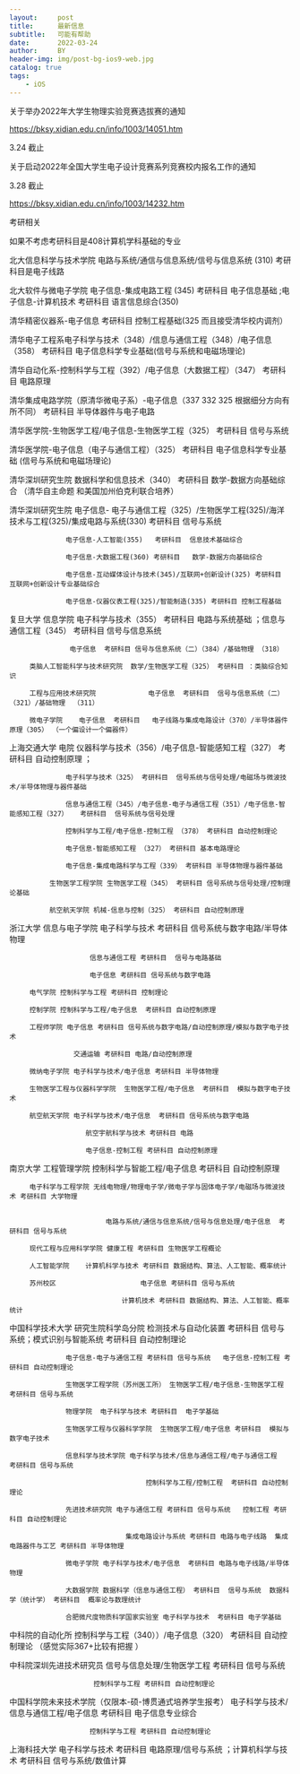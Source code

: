 ```yaml
---
layout:     post
title:      最新信息
subtitle:   可能有帮助
date:       2022-03-24
author:     BY
header-img: img/post-bg-ios9-web.jpg
catalog: true
tags:
    - iOS
---
```

关于举办2022年大学生物理实验竞赛选拔赛的通知 

https://bksy.xidian.edu.cn/info/1003/14051.htm

3.24 截止



关于启动2022年全国大学生电子设计竞赛系列竞赛校内报名工作的通知

3.28 截止 

https://bksy.xidian.edu.cn/info/1003/14232.htm

考研相关

如果不考虑考研科目是408计算机学科基础的专业

北大信息科学与技术学院 电路与系统/通信与信息系统/信号与信息系统 (310)  考研科目是电子线路

北大软件与微电子学院    电子信息-集成电路工程 (345) 考研科目 电子信息基础 ;电子信息-计算机技术 考研科目 语言信息综合(350)


清华精密仪器系-电子信息 考研科目 控制工程基础(325 而且接受清华校内调剂）

清华电子工程系电子科学与技术（348）/信息与通信工程（348）/电子信息（358） 考研科目 电子信息科学专业基础(信号与系统和电磁场理论)

清华自动化系-控制科学与工程（392）/电子信息（大数据工程）（347） 考研科目 电路原理 

清华集成电路学院（原清华微电子系）-电子信息（337 332 325 根据细分方向有所不同） 考研科目 半导体器件与电子电路

清华医学院-生物医学工程/电子信息-生物医学工程（325）  考研科目 信号与系统

清华医学院-电子信息（电子与通信工程）（325） 考研科目 电子信息科学专业基础 (信号与系统和电磁场理论)

清华深圳研究生院   数据科学和信息技术（340） 考研科目  数学-数据方向基础综合 （清华自主命题 和美国加州伯克利联合培养）

清华深圳研究生院 电子信息- 电子与通信工程（325）/生物医学工程(325)/海洋技术与工程(325)/集成电路与系统(330)  考研科目 信号与系统 

                  电子信息-人工智能(355)   考研科目  信息技术基础综合 
		  
				  电子信息-大数据工程(360) 考研科目   数学-数据方向基础综合
				  
				  电子信息-互动媒体设计与技术(345)/互联网+创新设计(325) 考研科目 互联网+创新设计专业基础综合 
				  
				  电子信息-仪器仪表工程(325)/智能制造(335) 考研科目 控制工程基础 
				  
				  
				  
				  
复旦大学 信息学院 电子科学与技术（355）  考研科目 电路与系统基础 ；信息与通信工程（345） 考研科目 信号与信息系统

                   电子信息  考研科目 信号与信息系统（二）（384）/基础物理 （318）
		   
	     类脑人工智能科学与技术研究院  数学/生物医学工程（325） 考研科目 ：类脑综合知识
	     
		 工程与应用技术研究院             电子信息  考研科目  信号与信息系统（二）（321）/基础物理  （311）
		 
		 微电子学院    电子信息  考研科目   电子线路与集成电路设计（370）/半导体器件原理（305） （一个偏设计一个偏器件）
		 
		 
		 
上海交通大学 电院 仪器科学与技术（356）/电子信息-智能感知工程（327）  考研科目 自动控制原理 ；

                  电子科学与技术（325） 考研科目  信号系统与信号处理/电磁场与微波技术/半导体物理与器件基础
		  
				  信息与通信工程（345）/电子信息-电子与通信工程（351）/电子信息-智能感知工程（327）   考研科目  信号系统与信号处理 
				  
				  控制科学与工程/电子信息-控制工程 （378） 考研科目 自动控制理论
				  
				  电子信息-智能感知工程 （327） 考研科目 基本电路理论
				  
				  电子信息-集成电路科学与工程（339） 考研科目 半导体物理与器件基础 
				  
			  生物医学工程学院 生物医学工程（345） 考研科目 信号系统与信号处理/控制理论基础
			  
			  航空航天学院 机械-信息与控制（325） 考研科目 自动控制原理 
			  



浙江大学 信息与电子学院 电子科学与技术  考研科目 信号系统与数字电路/半导体物理 

                        信息与通信工程 考研科目  信号与电路基础
			
						电子信息 考研科目 信号系统与数字电路 
						
         电气学院 控制科学与工程 考研科目 控制理论 
	 
		 控制学院 控制科学与工程/电子信息  考研科目 自动控制原理 
		 
		 工程师学院 电子信息 考研科目 信号系统与数字电路/自动控制原理/模拟与数字电子技术
		 
		            交通运输 考研科目 电路/自动控制原理
			    
		 微纳电子学院 电子科学与技术/电子信息 考研科目 半导体物理 
		 
		 生物医学工程与仪器科学学院  生物医学工程/电子信息  考研科目  模拟与数字电子技术
		 
		 航空航天学院 电子科学与技术/电子信息  考研科目 信号系统与数字电路
		 
		               航空宇航科学与技术 考研科目 电路 
			       
					   电子信息-控制工程 考研科目 自动控制原理 
					   
					   
					   

南京大学 工程管理学院  控制科学与智能工程/电子信息 考研科目 自动控制原理  

         电子科学与工程学院 无线电物理/物理电子学/微电子学与固体电子学/电磁场与微波技术 考研科目 大学物理 
	 
	 
		                    电路与系统/通信与信息系统/信号与信息处理/电子信息  考研科目 信号与系统 
				    
		 现代工程与应用科学学院 健康工程 考研科目 生物医学工程概论
		 
		 人工智能学院    计算机科学与技术 考研科目 数据结构、算法、人工智能、概率统计
		 
		 苏州校区                     电子信息 考研科目 信号与系统 
		 
                                计算机技术 考研科目 数据结构、算法、人工智能、概率统计		
				
				
   
中国科学技术大学  研究生院科学岛分院   检测技术与自动化装置 考研科目  信号与系统；模式识别与智能系统 考研科目 自动控制理论

                  电子信息-电子与通信工程 考研科目 信号与系统   电子信息-控制工程 考研科目 自动控制理论  
		  
				  生物医学工程学院（苏州医工所） 生物医学工程/电子信息-生物医学工程 考研科目 信号与系统 
				  
				  物理学院  电子科学与技术 考研科目  电子学基础
				  
				  生物医学工程与仪器科学学院  生物医学工程/电子信息 考研科目  模拟与数字电子技术
				  
				  信息科学与技术学院 电子科学与技术/信息与通信工程/电子与通信工程   考研科目 信号与系统 
				  
				                      控制科学与工程/控制工程  考研科目 自动控制理论 
						      
				  先进技术研究院 电子与通信工程 考研科目 信号与系统   控制工程 考研科目 自动控制理论 
				  
				                 集成电路设计与系统 考研科目 电路与电子线路  集成电路器件与工艺 考研科目 半导体物理 
						 
				  微电子学院 电子科学与技术/电子信息  考研科目 电路与电子线路/半导体物理 
				  
				  大数据学院 数据科学（信息与通信工程） 考研科目  信号与系统  数据科学（统计学） 考研科目  概率论与数理统计 
				  
				  合肥微尺度物质科学国家实验室 电子科学与技术  考研科目 电子学基础 
 
 
 
中科院的自动化所   控制科学与工程（340））/电子信息（320）  考研科目 自动控制理论  （感觉实际367+比较有把握 ）

中科院深圳先进技术研究员 信号与信息处理/生物医学工程  考研科目 信号与系统

                         控制科学与工程 考研科目 自动控制理论 
			 
中国科学院未来技术学院（仅限本-硕-博贯通式培养学生报考） 电子科学与技术/信息与通信工程/电子信息  考研科目 电子信息专业综合

                        控制科学与工程 考研科目 自动控制理论
			
			

上海科技大学 电子科学与技术 考研科目 电路原理/信号与系统  ；计算机科学与技术 考研科目 信号与系统/数值计算 
